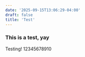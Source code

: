 ```yaml
---
date: '2025-09-15T13:06:29-04:00'
draft: false
title: 'Test'
---
```


### This is a test, yay
Testing! 12345678910

